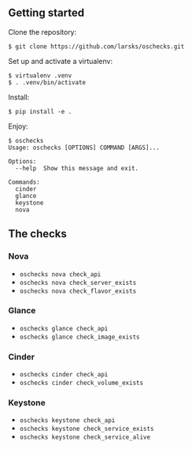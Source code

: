## Getting started

Clone the repository:

    $ git clone https://github.com/larsks/oschecks.git

Set up and activate a virtualenv:

    $ virtualenv .venv
    $ . .venv/bin/activate

Install:

    $ pip install -e .

Enjoy:

    $ oschecks
    Usage: oschecks [OPTIONS] COMMAND [ARGS]...

    Options:
      --help  Show this message and exit.

    Commands:
      cinder
      glance
      keystone
      nova

## The checks

### Nova

- `oschecks nova check_api`
- `oschecks nova check_server_exists`
- `oschecks nova check_flavor_exists`

### Glance

- `oschecks glance check_api`
- `oschecks glance check_image_exists`

### Cinder

- `oschecks cinder check_api`
- `oschecks cinder check_volume_exists`

### Keystone

- `oschecks keystone check_api`
- `oschecks keystone check_service_exists`
- `oschecks keystone check_service_alive`
